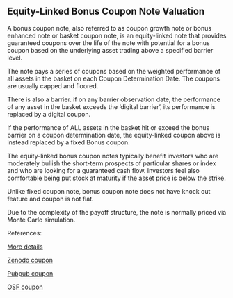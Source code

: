 ## Equity-Linked Bonus Coupon Note Valuation

A bonus coupon note, also referred to as coupon growth note or bonus enhanced note or basket coupon note, is an equity-linked note that provides guaranteed coupons over the life of the note with potential for a bonus coupon based on the underlying asset trading above a specified barrier level. 

The note pays a series of coupons based on the weighted performance of all assets in the basket on each Coupon Determination Date. The coupons are usually capped and floored.

There is also a barrier. if on any barrier observation date, the performance of any asset in the basket exceeds the ‘digital barrier’, its performance is replaced by a digital coupon.

If the performance of ALL assets in the basket hit or exceed the bonus barrier on a coupon determination date, the equity-linked coupon above is instead replaced by a fixed Bonus coupon.

The equity-linked bonus coupon notes typically benefit investors who are moderately bullish the short-term prospects of particular shares or index and who are looking for a guaranteed cash flow. Investors feel also comfortable being put stock at maturity if the asset price is below the strike.

Unlike fixed coupon note, bonus coupon note does not have knock out feature and coupon is not flat.

Due to the complexity of the payoff structure, the note is normally priced via Monte Carlo simulation. 




References:
   
[More details](./EqCoupon-22.pdf)   
   
[Zenodo coupon](https://zenodo.org/record/5759790/files/Zenodo-EqCoupon.pdf)
   
[Pubpub coupon](https://david.pubpub.org/pub/4f1by115/release/1)
   
[OSF coupon](https://osf.io/x2rf8/download)
